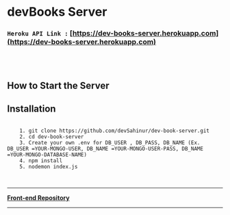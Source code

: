 # **devBooks Server**
### `Heroku API Link :` [https://dev-books-server.herokuapp.com](https://dev-books-server.herokuapp.com)

<br>
<br>

## How to Start the Server

## Installation
```

    1. git clone https://github.com/devSahinur/dev-book-server.git
    2. cd dev-book-server
    3. Create your own .env for DB_USER , DB_PASS, DB_NAME (Ex. DB_USER =YOUR-MONGO-USER, DB_NAME =YOUR-MONGO-USER-PASS, DB_NAME =YOUR-MONGO-DATABASE-NAME)
    4. npm install
    5. nodemon index.js

    
```

<hr/>

**[Front-end Repository](https://github.com/devSahinur/dev-book-client)**
<hr/>


